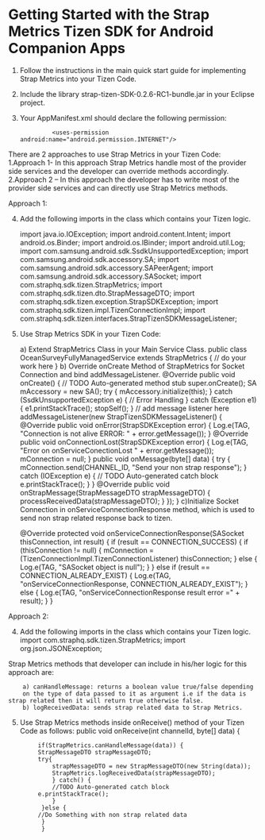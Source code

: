 Getting Started with the Strap Metrics Tizen SDK for Android Companion Apps
========================
1. Follow the instructions in the main quick start guide for implementing Strap Metrics into your Tizen Code.
2. Include the library strap-tizen-SDK-0.2.6-RC1-bundle.jar in your Eclipse project.
3. Your AppManifest.xml should declare the following permission:

                <uses-permission android:name="android.permission.INTERNET"/>

There are 2 approaches to use Strap Metrics in your Tizen Code:
	1.Approach 1- In this approach Strap Metrics handle most of the provider side services and the developer can override methods accordingly.
	2.Approach 2 – In this approach the developer has to write most of the provider side services and can directly use Strap Metrics methods. 

Approach 1:

4. Add the following imports in the class which contains your Tizen logic.

	import java.io.IOException;
    	import android.content.Intent;
	import android.os.Binder;
	import android.os.IBinder;
	import android.util.Log;
      import com.samsung.android.sdk.SsdkUnsupportedException;
      import com.samsung.android.sdk.accessory.SA;
      import com.samsung.android.sdk.accessory.SAPeerAgent;
      import com.samsung.android.sdk.accessory.SASocket;
      import com.straphq.sdk.tizen.StrapMetrics;
      import com.straphq.sdk.tizen.dto.StrapMessageDTO;
      import com.straphq.sdk.tizen.exception.StrapSDKException;
      import com.straphq.sdk.tizen.impl.TizenConnectionImpl;
   	import com.straphq.sdk.tizen.interfaces.StrapTizenSDKMessageListener;
5. Use Strap Metrics SDK in your Tizen Code:
    
	a) Extend StrapMetrics Class in your Main Service Class.
    		public class OceanSurveyFullyManagedService extends StrapMetrics {
    		// do your work here
    		}
    	b) Override onCreate Method of StrapMetrics for Socket Connection and bind 	addMessageListener.
     		@Override
      	public void onCreate() {
            	// TODO Auto-generated method stub
            	super.onCreate();
                  SA mAccessory = new SA();
  	            try {
                    mAccessory.initialize(this);
                  } catch (SsdkUnsupportedException e) {
                    // Error Handling
                  } catch (Exception e1) {
                    e1.printStackTrace();
                    stopSelf();
            }
            // add message listener here
            addMessageListener(new StrapTizenSDKMessageListener() {
                    @Override
                    public void onError(StrapSDKException error) {
                    Log.e(TAG, "Connection is not alive ERROR: " + 					  error.getMessage());
                    }
                    @Override
                    public void onConnectionLost(StrapSDKException error) {
                    Log.e(TAG, "Error on onServiceConectionLost " + 					  error.getMessage());
                    mConnection = null;
                    }
                    public void onMessage(byte[] data) {
                    try {
                    mConnection.send(CHANNEL_ID, "Send your non strap 					  response");
                    } catch (IOException e) {
                    // TODO Auto-generated catch block
                    e.printStackTrace();
                    }
                    }
                    @Override
                    public void onStrapMessage(StrapMessageDTO strapMessageDTO) 			  {
                    processReceivedData(strapMessageDTO);
                    }
            });
        }
	c)Initialize Socket Connection in onServiceConnectionResponse method, 	which is used to send non strap related response back to tizen.

	@Override
      protected void onServiceConnectionResponse(SASocket thisConnection, int 	result) {
              if (result == CONNECTION_SUCCESS) {
                  if (thisConnection != null) {
                      mConnection =(TizenConnectionImpl.TizenConnectionListener) 			    			thisConnection;
                  } else {
                          Log.e(TAG, "SASocket object is null");
          	      }
               } else if (result == CONNECTION_ALREADY_EXIST) {
                      Log.e(TAG, "onServiceConnectionResponse, 						    CONNECTION_ALREADY_EXIST");
               } else {
                      Log.e(TAG, "onServiceConnectionResponse result error =" + 			    result);
               }
       } 

Approach 2:

4. Add the following imports in the class which contains your Tizen logic.
                import com.straphq.sdk.tizen.StrapMetrics;
                import org.json.JSONException;

Strap Metrics methods that developer can include in his/her logic for this 
approach are:

		a) canHandleMessage: returns a boolean value true/false depending
		on the type of data passed to it as argument i.e if the data is 			strap related then it will return true otherwise false.
		b) logReceivedData: sends strap related data to Strap Metrics.
                
5. Use Strap Metrics methods inside onReceive() method of your Tizen Code as 
follows:
                public void onReceive(int channelId, byte[] data) {
		    
		    if(StrapMetrics.canHandleMessage(data)) {
			StrapMessageDTO strapMessageDTO;
			try{
				strapMessageDTO = new StrapMessageDTO(new String(data));
				StrapMetrics.logReceivedData(strapMessageDTO);
		    	} catch() {
		    	//TODO Auto-generated catch block
			e.printStackTrace();
		    	}
		     }else {
			//Do Something with non strap related data
		     }
		     }
